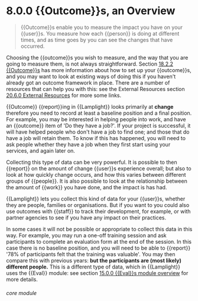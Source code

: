 # 8.0.0    {{Outcome}}s, an Overview

> {{Outcome}}s enable you to measure the impact you have on your {{user}}s. You measure how each {{person}} is doing at different times, and as time goes by you can see the changes that have occurred. 

Choosing the {{outcome}}s you wish to measure, and the way that you are going to measure them, is not always straightforward. Section [18.2.2  {{Outcome}}s](/help/index/p/18.2.2) has more information about how to set up your {{outcome}}s, and you may want to look at existing ways of doing this if you haven't already got an outcome framework in place. There are a number of resources that can help you with this: see the External Resources section [20.6.0  External Resources](/help/index/20.6.0) for more some links.

{{Outcome}} {{report}}ing in {{Lamplight}} looks primarily at **change** therefore you need to record at least a baseline position and a final position. For example, you may be interested in helping people into work, and have an {{outcome}} item of 'Do they have a job?'. If your project is successful, it will have helped people who don't have a job to find one; and those that do have a job will retain them. To know if this has happened, you will need to ask people whether they have a job when they first start using your services, and again later on. 

Collecting this type of data can be very powerful. It is possible to then {{report}} on the amount of change {{user}}s experience overall; but also to look at how quickly change occurs, and how this varies between different groups of {{people}}. It is also possible to look at the relationship between the amount of {{work}} you have done, and the impact is has had.

{{Lamplight}} lets you collect this kind of data for your {{user}}s, whether they are people, families or organisations. But if you want to you could also use outcomes with {{staff}} to track their development, for example, or with partner agencies to see if you have any impact on their practices.

In some cases it will not be possible or appropriate to collect this data in this way. For example, you may run a one-off training session and ask participants to complete an evaluation form at the end of the session. In this case there is no baseline position, and you will need to be able to {{report}} '78% of participants felt that the training was valuable'. You may then compare this with previous years: **but the participants are (most likely) different people.** This is a different type of data, which in {{Lamplight}} uses the {{Eval}} module: see section [15.0.0  {{Eval}}s module overview](/help/index/p/15.0.0) for more details. 

###### core module

